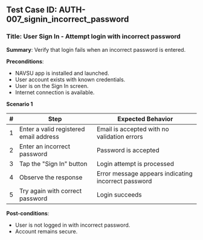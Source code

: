 ## Test Case ID: AUTH-007_signin_incorrect_password
### Title: User Sign In - Attempt login with incorrect password

**Summary**: Verify that login fails when an incorrect password is entered.

**Preconditions**: 
- NAVSU app is installed and launched.
- User account exists with known credentials.
- User is on the Sign In screen.
- Internet connection is available.

**Scenario 1**

| # | Step                                      | Expected Behavior                                       |
|---|-------------------------------------------|--------------------------------------------------------|
| 1 | Enter a valid registered email address    | Email is accepted with no validation errors            |
| 2 | Enter an incorrect password               | Password is accepted                                   |
| 3 | Tap the "Sign In" button                  | Login attempt is processed                             |
| 4 | Observe the response                      | Error message appears indicating incorrect password    |
| 5 | Try again with correct password           | Login succeeds                                         |

**Post-conditions**:
- User is not logged in with incorrect password.
- Account remains secure.
